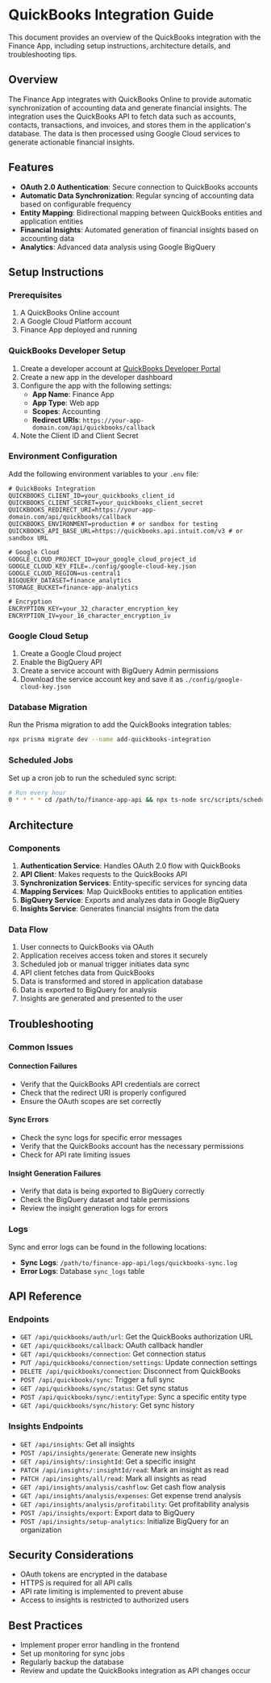 # QuickBooks Integration Guide

This document provides an overview of the QuickBooks integration with the Finance App, including setup instructions, architecture details, and troubleshooting tips.

## Overview

The Finance App integrates with QuickBooks Online to provide automatic synchronization of accounting data and generate financial insights. The integration uses the QuickBooks API to fetch data such as accounts, contacts, transactions, and invoices, and stores them in the application's database. The data is then processed using Google Cloud services to generate actionable financial insights.

## Features

- **OAuth 2.0 Authentication**: Secure connection to QuickBooks accounts
- **Automatic Data Synchronization**: Regular syncing of accounting data based on configurable frequency
- **Entity Mapping**: Bidirectional mapping between QuickBooks entities and application entities
- **Financial Insights**: Automated generation of financial insights based on accounting data
- **Analytics**: Advanced data analysis using Google BigQuery

## Setup Instructions

### Prerequisites

1. A QuickBooks Online account
2. A Google Cloud Platform account
3. Finance App deployed and running

### QuickBooks Developer Setup

1. Create a developer account at [QuickBooks Developer Portal](https://developer.intuit.com/)
2. Create a new app in the developer dashboard
3. Configure the app with the following settings:
   - **App Name**: Finance App
   - **App Type**: Web app
   - **Scopes**: Accounting
   - **Redirect URIs**: `https://your-app-domain.com/api/quickbooks/callback`
4. Note the Client ID and Client Secret

### Environment Configuration

Add the following environment variables to your `.env` file:

```
# QuickBooks Integration
QUICKBOOKS_CLIENT_ID=your_quickbooks_client_id
QUICKBOOKS_CLIENT_SECRET=your_quickbooks_client_secret
QUICKBOOKS_REDIRECT_URI=https://your-app-domain.com/api/quickbooks/callback
QUICKBOOKS_ENVIRONMENT=production # or sandbox for testing
QUICKBOOKS_API_BASE_URL=https://quickbooks.api.intuit.com/v3 # or sandbox URL

# Google Cloud
GOOGLE_CLOUD_PROJECT_ID=your_google_cloud_project_id
GOOGLE_CLOUD_KEY_FILE=./config/google-cloud-key.json
GOOGLE_CLOUD_REGION=us-central1
BIGQUERY_DATASET=finance_analytics
STORAGE_BUCKET=finance-app-analytics

# Encryption
ENCRYPTION_KEY=your_32_character_encryption_key
ENCRYPTION_IV=your_16_character_encryption_iv
```

### Google Cloud Setup

1. Create a Google Cloud project
2. Enable the BigQuery API
3. Create a service account with BigQuery Admin permissions
4. Download the service account key and save it as `./config/google-cloud-key.json`

### Database Migration

Run the Prisma migration to add the QuickBooks integration tables:

```bash
npx prisma migrate dev --name add-quickbooks-integration
```

### Scheduled Jobs

Set up a cron job to run the scheduled sync script:

```bash
# Run every hour
0 * * * * cd /path/to/finance-app-api && npx ts-node src/scripts/scheduledSync.ts >> logs/quickbooks-sync.log 2>&1
```

## Architecture

### Components

1. **Authentication Service**: Handles OAuth 2.0 flow with QuickBooks
2. **API Client**: Makes requests to the QuickBooks API
3. **Synchronization Services**: Entity-specific services for syncing data
4. **Mapping Services**: Map QuickBooks entities to application entities
5. **BigQuery Service**: Exports and analyzes data in Google BigQuery
6. **Insights Service**: Generates financial insights from the data

### Data Flow

1. User connects to QuickBooks via OAuth
2. Application receives access token and stores it securely
3. Scheduled job or manual trigger initiates data sync
4. API client fetches data from QuickBooks
5. Data is transformed and stored in application database
6. Data is exported to BigQuery for analysis
7. Insights are generated and presented to the user

## Troubleshooting

### Common Issues

#### Connection Failures

- Verify that the QuickBooks API credentials are correct
- Check that the redirect URI is properly configured
- Ensure the OAuth scopes are set correctly

#### Sync Errors

- Check the sync logs for specific error messages
- Verify that the QuickBooks account has the necessary permissions
- Check for API rate limiting issues

#### Insight Generation Failures

- Verify that data is being exported to BigQuery correctly
- Check the BigQuery dataset and table permissions
- Review the insight generation logs for errors

### Logs

Sync and error logs can be found in the following locations:

- **Sync Logs**: `/path/to/finance-app-api/logs/quickbooks-sync.log`
- **Error Logs**: Database `sync_logs` table

## API Reference

### Endpoints

- `GET /api/quickbooks/auth/url`: Get the QuickBooks authorization URL
- `GET /api/quickbooks/callback`: OAuth callback handler
- `GET /api/quickbooks/connection`: Get connection status
- `PUT /api/quickbooks/connection/settings`: Update connection settings
- `DELETE /api/quickbooks/connection`: Disconnect from QuickBooks
- `POST /api/quickbooks/sync`: Trigger a full sync
- `GET /api/quickbooks/sync/status`: Get sync status
- `POST /api/quickbooks/sync/:entityType`: Sync a specific entity type
- `GET /api/quickbooks/sync/history`: Get sync history

### Insights Endpoints

- `GET /api/insights`: Get all insights
- `POST /api/insights/generate`: Generate new insights
- `GET /api/insights/:insightId`: Get a specific insight
- `PATCH /api/insights/:insightId/read`: Mark an insight as read
- `PATCH /api/insights/all/read`: Mark all insights as read
- `GET /api/insights/analysis/cashflow`: Get cash flow analysis
- `GET /api/insights/analysis/expenses`: Get expense trend analysis
- `GET /api/insights/analysis/profitability`: Get profitability analysis
- `POST /api/insights/export`: Export data to BigQuery
- `POST /api/insights/setup-analytics`: Initialize BigQuery for an organization

## Security Considerations

- OAuth tokens are encrypted in the database
- HTTPS is required for all API calls
- API rate limiting is implemented to prevent abuse
- Access to insights is restricted to authorized users

## Best Practices

- Implement proper error handling in the frontend
- Set up monitoring for sync jobs
- Regularly backup the database
- Review and update the QuickBooks integration as API changes occur 